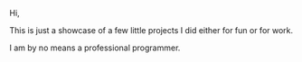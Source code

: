 Hi,

This is just a showcase of a few little projects I did either for fun or for work.

I am by no means a professional programmer.
